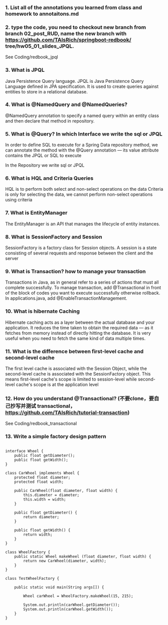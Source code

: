 ### 1. List all of the annotations you learned from class and homework to annotaitons.md
### 2. type the code, you need to checkout new branch from branch 02_post_RUD, name the new branch with https://github.com/TAIsRich/springboot-redbook/ tree/hw05_01_slides_JPQL.
See Coding/redbook_jpql
### 3. What is JPQL
Java Persistence Query language. JPQL is Java Persistence Query Language defined in JPA specification. It is used to create queries against entities to store in a relational database. 
### 4. What is @NamedQuery and @NamedQueries?
@NamedQuery annotation to specify a named query within an entity class and then declare that method in repository. 

### 5. What is @Query? In which Interface we write the sql or JPQL
In order to define SQL to execute for a Spring Data repository method, we can annotate the method with the @Query annotation — its value attribute contains the JPQL or SQL to execute

In the Repository we write sql or JPQL

### 6. What is HQL and Criteria Queries
HQL is to perform both select and non-select operations on the data
Criteria is only for selecting the data, we cannot perform non-select operations using criteria

### 7.  What is EntityManager
The EntityManager is an API that manages the lifecycle of entity instances. 
### 8. What is SessionFactory and Session
SessionFactory is a factory class for Session objects.
A session is a state consisting of several requests and response between the client and the server

### 9. What is Transaction? how to manage your transaction
Transactions in Java, as in general refer to a series of actions that must all complete successfully.
To manage transaction, add @Transactional in front of the block of codes you want to  execute  successfully otherwise rollback. In applications.java, add @EnableTransactionManagement.
### 10. What is hibernate Caching
Hibernate caching acts as a layer between the actual database and your application. It reduces the time taken to obtain the required data — as it fetches from memory instead of directly hitting the database. It is very useful when you need to fetch the same kind of data multiple times.

### 11. What is the difference between first-level cache and second-level cache
The first level cache is associated with the Session Object, while the second-level cache is associated with the SessionFactory object. This means first-level cache's scope is limited to session-level while second-level cache's scope is at the application level
### 12. How do you understand @Transactional? (不要clone，要自己抄写并测试 transactional，https://github.com/TAIsRich/tutorial-transaction)

See Coding/redbook_transactional
### 13. Write a simple factory design pattern
```agsl

interface Wheel {
    public float getDiameter();
    public float getWidth();
}

class CarWheel implements Wheel {
    protected float diameter;
    protected float width;

    public CarWheel(float diameter, float width) {
        this.diameter = diameter;
        this.width = width;
    }

    public float getDiameter() {
        return diameter;
    }

    public float getWidth() {
        return width;
    }
}

class WheelFactory {
    public static Wheel makeWheel (float diameter, float width) {
        return new CarWheel(diameter, width);
    }
}

class TestWheelFactory {
  
    public static void main(String args[]) {
    
        Wheel carWheel = WheelFactory.makeWheel(15, 215);
  
        System.out.println(carWheel.getDiameter());
        System.out.println(carWheel.getWidth());
    }
}
```

